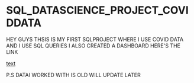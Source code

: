 # SQL_DATASCIENCE_PROJECT_COVIDDATA
HEY GUYS THSIS IS MY FIRST SQLPROJECT WHERE I USE COVID DATA AND I USE SQL QUERIES 
I ALSO CREATED A DASHBOARD HERE'S THE LINK

[text](https://public.tableau.com/app/profile/steve.jacob.thomas/viz/COVID_DATA_WORKBOOK/Dashboard1?publish=yes)

P.S DATAI WORKED WITH IS OLD WILL UPDATE LATER
 
